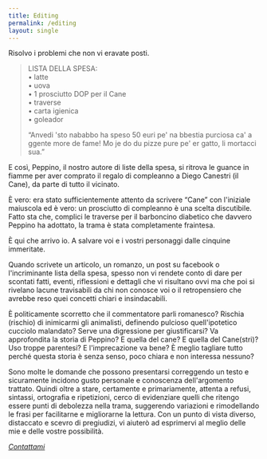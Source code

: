 ```yaml
---
title: Editing
permalink: /editing
layout: single
---
```


Risolvo i problemi che non vi eravate posti.

> LISTA DELLA SPESA:<br/>
> • latte<br/>
> • uova<br/>
> • 1 prosciutto DOP per il Cane<br/>
> • traverse<br/>
> • carta igienica<br/>
> • goleador
>
> “Anvedi 'sto nababbo ha speso 50 euri pe' na bbestia purciosa ca' a ggente
> more de fame! Mo je do du pizze pure pe' er gatto, li mortacci sua.”

E così, Peppino, il nostro autore di liste della spesa, si ritrova le guance in
fiamme per aver comprato il regalo di compleanno a Diego Canestri (il Cane), da
parte di tutto il vicinato.

È vero: era stato sufficientemente attento da scrivere “Cane” con l'iniziale
maiuscola ed è vero: un prosciutto di compleanno è una scelta discutibile. Fatto
sta che, complici le traverse per il barboncino diabetico che davvero Peppino ha
adottato, la trama è stata completamente fraintesa.

È qui che arrivo io. A salvare voi e i vostri personaggi dalle cinquine
immeritate.

Quando scrivete un articolo, un romanzo, un post su facebook o l'incriminante
lista della spesa, spesso non vi rendete conto di dare per scontati fatti,
eventi, riflessioni e dettagli che vi risultano ovvi ma che poi si rivelano
lacune travisabili da chi non conosce voi o il retropensiero che avrebbe reso
quei concetti chiari e insindacabili.

È politicamente scorretto che il commentatore parli romanesco? Rischia (rischio)
di inimicarmi gli animalisti, definendo pulcioso quell'ipotetico cucciolo
malandato? Serve una digressione per giustificarsi? Va approfondita la storia di
Peppino? E quella del cane? E quella del Cane(stri)? Uso troppe parentesi? E
l'imprecazione va bene? È meglio tagliare tutto perché questa storia è senza
senso, poco chiara e non interessa nessuno?

Sono molte le domande che possono presentarsi correggendo un testo e sicuramente
incidono gusto personale e conoscenza dell'argomento trattato. Quindi oltre a
stare, certamente e primariamente, attenta a refusi, sintassi, ortografia e
ripetizioni, cerco di evidenziare quelli che ritengo essere punti di debolezza
nella trama, suggerendo variazioni e rimodellando le frasi per facilitarne e
migliorarne la lettura. Con un punto di vista diverso, distaccato e scevro di
pregiudizi, vi aiuterò ad esprimervi al meglio delle mie e delle vostre
possibilità.

*[Contattami](contatti)*
